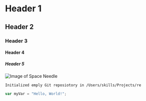# Header 1
## Header 2
### Header 3
#### Header 4
##### Header 5

![Image of Space Needle](https://lh3.googleusercontent.com/gps-cs-s/AC9h4nonGZXVngP0Hwg5UejfosxEb7j3pYl_9gfDYSL0qtPDmPPEJU07BLa0yJshp1eSEfoizWQX-C7-53W0x05U-Oc7n-U4TfCHugIURYLZKdRTPW_g41lU6n4PhP3rkOAiuXSAaMBulfliuf7S=w270-h312-n-k-no)

``` $git init
Initialized emply Git reposiotory in /Users/skills/Projects/re
```

``` javascript
var myVar = "Hello, World!";
```

